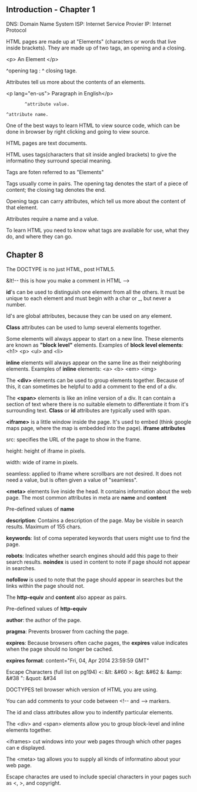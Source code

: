 ## Introduction - Chapter 1

DNS: Domain Name System
ISP: Internet Service Provier
IP: Internet Protocol

HTML pages are made up at "Elements" (characters or words that live inside brackets). They are made up of two tags, an opening and a closing.

\<p> An Element \</p>

^opening tag : ^ closing tage.

Attributes tell us more about the contents of an elements.

\<p lang="en-us"> Paragraph in English\</p>

           ^attribute value.

    ^attribute name.

One of the best ways to learn HTML to view source code, which can be done in browser by right clicking and going to view source.

HTML pages are text documents.


HTML uses tags(characters that sit inside angled brackets) to give the informatino they surround special meaning.

Tags are foten referred to as "Elements"

Tags usually come in pairs. The opening tag denotes the start of a piece of content; the closing tag denotes the end.

Opening tags can carry attributes, which tell us more about the content of that element.

Attributes require a name and a value.

To learn HTML you need to know what tags are available for use, what they do, and where they can go.

## Chapter 8

The DOCTYPE is no just HTML, post HTML5.

&lt!-- this is how you make a comment in HTML -->

**id**'s can be used to distinguish one element from all the others. It must be unique to each element and must begin with a char or _, but never a number.

Id's are global attributes, because they can be used on any element.

**Class** attributes can be used to lump several elements together.

Some elements will always appear to start on a new line. These elements are known as **"block level"** elements.
Examples of **block level elements**: \<h1> \<p> \<ul> and \<li>

**inline** elements will always appear on the same line as their neighboring elements.
Examples of **inline** elements: \<a> \<b> \<em> \<img>

The **\<div>** elements can be used to group elements together. Because of this, it can sometimes be helpful to add a comment to the end of a div.

The **\<span>** elements is like an inline version of a div. It can contain a section of text where there is no suitable elemetn to differentiate it from it's surrounding text.
**Class** or **id** attributes are typically used with span.

**\<iframe>** is a little window inside the page. It's used to embed (think google maps page, where the map is embedded into the page).
**iframe attributes**

src: specifies the URL of the page to show in the frame.

height: height of iframe in pixels.

width: wide of irame in pixels.

seamless: applied to iframe where scrollbars are not desired. It does not need a value, but is often given a value of "seamless".

**\<meta>** elements live inside the head. It contains information about the web page. The most common attributes in meta are **name** and **content**

Pre-defined values of **name**

**description**: Contains a description of the page. May be visible in search results. Maximum of 155 chars.

**keywords**:  list of coma seperated keywords that users might use to find the page.

**robots**: Indicates whether search engines should add this page to their search results. **noindex** is used in content to note if page should not appear in searches. 

**nofollow** is used to note that the page should appear in searches but the links within the page should not.

The **http-equiv** and **content** also appear as pairs. 

Pre-defined values of **http-equiv**

**author**: the author of the page.

**pragma**: Prevents broswer from caching the page.

**expires**: Because browsers often cache pages, the **expires** value indicates when the page should no longer be cached.

**expires format**: content="Fri, 04, Apr 2014 23:59:59 GMT"

Escape Characters (full list on pg194)
\<: &lt: &#60
\>: &gt: &#62
\&: &amp: &#38
\": &quot: &#34

DOCTYPES tell browser which version of HTML you are using.

You can add comments to your code between \<!-- and --> markers.

The id and class attributes allow you to indentify particular elements.

The \<div> and \<span> elements allow you to group block-level and inline elements together.

\<iframes> cut windows into your web pages through which other pages can e displayed.

The \<meta> tag allows  you to supply all kinds of informatino about your web page.

Escape charactes are used to include special characters in  your pages such as <, >, and copyright.
